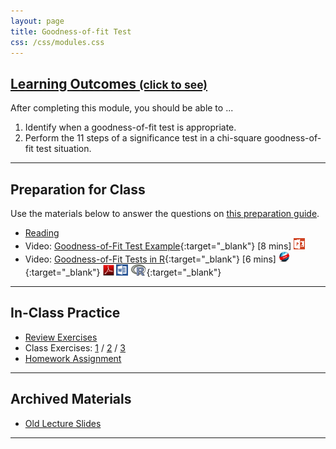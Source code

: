 ```yaml
---
layout: page
title: Goodness-of-fit Test
css: /css/modules.css
---
```


<div class="panel-group-ILOs">
  <div class="panel panel-default">
    <div class="panel-heading">
      <h2 class="panel-title">
        <a data-toggle="collapse" href="#ILOs">Learning Outcomes <small>(click to see)</small></a>
      </h2>
    </div>
    <div id="ILOs" class="panel-collapse collapse">
      <div class="panel-body">

<p>After completing this module, you should be able to ...</p>

<ol>
  <li>Identify when a goodness-of-fit test is appropriate.</li>
  <li>Perform the 11 steps of a significance test in a chi-square goodness-of-fit test situation.</li>
</ol>
      </div>
    </div>
  </div>
</div>

----

## Preparation for Class

Use the materials below to answer the questions on [this preparation guide](GOFTest_Prep).

* [Reading](../book/Goodness-of-Fit.pdf)
* Video: [Goodness-of-Fit Test Example](https://vimeo.com/user45324800/goftest-ex1){:target="_blank"} [8 mins] [![PowerPoint](../img/ppt.png)](GOFTest_PPT.pptx)
* Video: [Goodness-of-Fit Tests in R](https://vimeo.com/user45324800/rgoftest){:target="_blank"} [6 mins] [![Web](../img/web.png)](GOFTest_RHO.html){:target="_blank"}  [![PDF](../img/pdf.png)](GOFTest_RHO.pdf) [![MSWord](../img/word.png)](GOFTest_RHO.docx)  [![R](../img/Rlogo.png)](GOFTest_RHO.R){:target="_blank"}

----

## In-Class Practice

* [Review Exercises](GOFTest_RevEx)
* Class Exercises: [1](GOFTest_CE1) / [2](GOFTest_CE2) / [3](GOFTest_CE3)
* [Homework Assignment](GOFTest_HW)

----

## Archived Materials

* [Old Lecture Slides](GOFTest_PPT_old.pptx)

----
